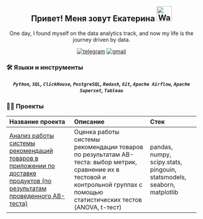 <h2 align="center">
    Привет! Меня зовут Екатерина
    <img src="https://raw.githubusercontent.com/nixin72/nixin72/master/wave.gif" 
         alt="Waving hand animated gif"
         height="40"
         width="40" />
</h2>

<p align="center">
    One day, I found myself on the data analytics track, and now my life is the journey driven by data.
</p>

<p align="center">
    <a href="https://t.me/Kateri_Che">
        <img src="https://camo.githubusercontent.com/8f41682a178e57a174d0c6042e9cdb842c6329b24c34b2bf4206c25e933073a9/68747470733a2f2f696d672e736869656c64732e696f2f62616467652f54656c656772616d2d3243413545303f7374796c653d666f722d7468652d6261646765266c6f676f3d74656c656772616d266c6f676f436f6c6f723d7768697465" alt="telegram" /></a>
    <a href="https://mail.google.com/mail/u/0/?fs=1&tf=cm&source=mailto&to=kateriche1510@gmail.com">
        <img src="https://camo.githubusercontent.com/316d8f7c978293bb876edbbf72de1cc0a0d18b70d4ba287d4597ee085eda0b61/68747470733a2f2f696d672e736869656c64732e696f2f62616467652f476d61696c2d7265643f6c6f676f3d676d61696c266c6f676f436f6c6f723d7768697465267374796c653d666f722d7468652d6261646765" alt="gmail" /></a>
</p>

### :hammer_and_wrench: Языки и инструменты

<h5 align="center"> 
    <code>Python</code>, 
    <code>SQL</code>, 
    <code>ClickHouse</code>, 
    <code>PostgreSQL</code>, 
    <code>Redash</code>, 
    <code>Git</code>, 
    <code>Apache Airflow</code>, 
    <code>Apache Superset</code>, 
    <code>Tableau</code>
</h5>

### :woman_technologist: Проекты

| Название проекта     | Описание  | Стек
:------------------|:-------------|:------
|[Анализ работы системы рекомендаций товаров в приложении по доставке продуктов (по результатам проведенного AB-теста)](https://github.com/Kateri-Che/ab-test-delivery-app)|Оценка работы системы рекомендации товаров по результатам AB-теста: выбор метрик, сравнение их в тестовой и контрольной группах с помощью статистических тестов (ANOVA, t-тест)|pandas, numpy, scipy.stats, pingouin, statsmodels, seaborn, matplotlib
